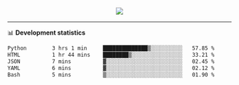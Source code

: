 <h3 align="center">
  <a href="https://github.com/hwalker928">
      <img src="https://github-profile-trophy.vercel.app/?username=hwalker928&no-bg=true&no-frame=true">
  </a>
</h3>


<hr>

📊 **Development statistics**

<!--START_SECTION:waka-->

```txt
Python        3 hrs 1 min     ██████████████▒░░░░░░░░░░   57.85 %
HTML          1 hr 44 mins    ████████▒░░░░░░░░░░░░░░░░   33.21 %
JSON          7 mins          ▓░░░░░░░░░░░░░░░░░░░░░░░░   02.45 %
YAML          6 mins          ▓░░░░░░░░░░░░░░░░░░░░░░░░   02.12 %
Bash          5 mins          ▒░░░░░░░░░░░░░░░░░░░░░░░░   01.90 %
```

<!--END_SECTION:waka-->
